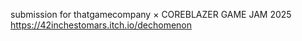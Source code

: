 submission for thatgamecompany × COREBLAZER GAME JAM 2025
https://42inchestomars.itch.io/dechomenon

